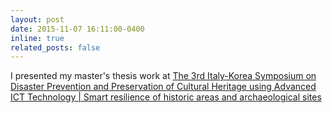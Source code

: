 ```yaml
---
layout: post
date: 2015-11-07 16:11:00-0400
inline: true
related_posts: false
---
```


I presented my master's thesis work at <a href="https://www.eventi.enea.it/tutti-gli-eventi-enea/3rd-italy-korea-symposium.html">The 3rd Italy-Korea Symposium on Disaster Prevention and Preservation of Cultural Heritage using Advanced ICT Technology | Smart resilience of historic areas and archaeological sites </a>
